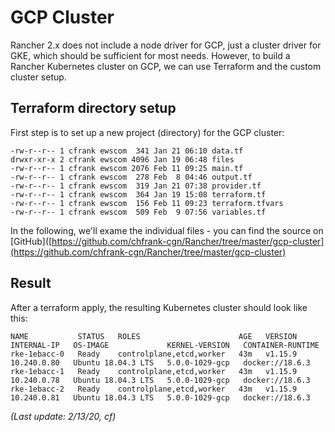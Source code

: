 GCP Cluster
==========

Rancher 2.x does not include a node driver for GCP, just a cluster driver for GKE, which should be sufficient for most needs. However, to build a Rancher Kubernetes cluster on GCP, we can use Terraform and the custom cluster setup.



Terraform directory setup
-------------------------

First step is to set up a new project (directory) for the GCP cluster:

```
-rw-r--r-- 1 cfrank ewscom  341 Jan 21 06:10 data.tf
drwxr-xr-x 2 cfrank ewscom 4096 Jan 19 06:48 files
-rw-r--r-- 1 cfrank ewscom 2076 Feb 11 09:25 main.tf
-rw-r--r-- 1 cfrank ewscom  278 Feb  8 04:46 output.tf
-rw-r--r-- 1 cfrank ewscom  319 Jan 21 07:38 provider.tf
-rw-r--r-- 1 cfrank ewscom  364 Jan 19 15:08 terraform.tf
-rw-r--r-- 1 cfrank ewscom  156 Feb 11 09:23 terraform.tfvars
-rw-r--r-- 1 cfrank ewscom  509 Feb  9 07:56 variables.tf
```

In the following, we'll exame the individual files - you can find the source on [GitHub]([https://github.com/chfrank-cgn/Rancher/tree/master/gcp-cluster](https://github.com/chfrank-cgn/Rancher/tree/master/gcp-cluster)



Result
------

After a terraform apply, the resulting Kubernetes cluster should look like this:

```
NAME           STATUS   ROLES                      AGE   VERSION   INTERNAL-IP   OS-IMAGE             KERNEL-VERSION   CONTAINER-RUNTIME
rke-1ebacc-0   Ready    controlplane,etcd,worker   43m   v1.15.9   10.240.0.80   Ubuntu 18.04.3 LTS   5.0.0-1029-gcp   docker://18.6.3
rke-1ebacc-1   Ready    controlplane,etcd,worker   43m   v1.15.9   10.240.0.78   Ubuntu 18.04.3 LTS   5.0.0-1029-gcp   docker://18.6.3
rke-1ebacc-2   Ready    controlplane,etcd,worker   43m   v1.15.9   10.240.0.81   Ubuntu 18.04.3 LTS   5.0.0-1029-gcp   docker://18.6.3
```



*(Last update: 2/13/20, cf)*


